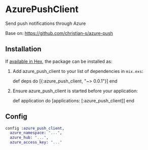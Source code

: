 # AzurePushClient

Send push notifications through Azure

Base on: https://github.com/christian-s/azure-push

## Installation

If [available in Hex](https://hex.pm/docs/publish), the package can be installed as:

  1. Add azure_push_client to your list of dependencies in `mix.exs`:

        def deps do
          [{:azure_push_client, "~> 0.0.1"}]
        end

  2. Ensure azure_push_client is started before your application:

        def application do
          [applications: [:azure_push_client]]
        end

## Config

``` elixir
config :azure_push_client,
  azure_namespace: "...",
  azure_hub: "...",
  azure_access_key: "..."
```
